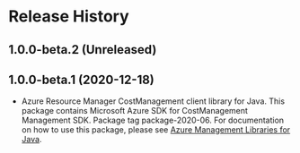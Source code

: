 # Release History

## 1.0.0-beta.2 (Unreleased)


## 1.0.0-beta.1 (2020-12-18)

- Azure Resource Manager CostManagement client library for Java. This package contains Microsoft Azure SDK for CostManagement Management SDK.  Package tag package-2020-06. For documentation on how to use this package, please see [Azure Management Libraries for Java](https://aka.ms/azsdk/java/mgmt).
